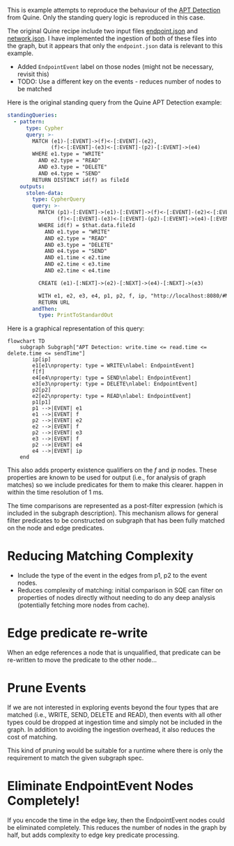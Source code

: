 This is example attempts to reproduce the behaviour of the [APT Detection](https://quine.io/recipes/apt-detection) from
Quine.
Only the standing query logic is reproduced in this case.

The original Quine recipe include two input files [endpoint.json](https://recipes.quine.io/apt-detection/endpoint-json)
and [network.json](https://recipes.quine.io/apt-detection/network-json).
I have implemented the ingestion of both of these files into the graph, but it appears
that only the `endpoint.json` data is relevant to this example.

- Added `EndpointEvent` label on those nodes (might not be necessary, revisit this)
- TODO: Use a different key on the events - reduces number of nodes to be matched

Here is the original standing query from the Quine APT Detection example:

```yaml
standingQueries:
  - pattern:
      type: Cypher
      query: >-
        MATCH (e1)-[:EVENT]->(f)<-[:EVENT]-(e2), 
              (f)<-[:EVENT]-(e3)<-[:EVENT]-(p2)-[:EVENT]->(e4)
        WHERE e1.type = "WRITE"
          AND e2.type = "READ"
          AND e3.type = "DELETE"
          AND e4.type = "SEND"
        RETURN DISTINCT id(f) as fileId
    outputs:
      stolen-data:
        type: CypherQuery
        query: >-
          MATCH (p1)-[:EVENT]->(e1)-[:EVENT]->(f)<-[:EVENT]-(e2)<-[:EVENT]-(p2), 
                (f)<-[:EVENT]-(e3)<-[:EVENT]-(p2)-[:EVENT]->(e4)-[:EVENT]->(ip)
          WHERE id(f) = $that.data.fileId
            AND e1.type = "WRITE"
            AND e2.type = "READ"
            AND e3.type = "DELETE"
            AND e4.type = "SEND"
            AND e1.time < e2.time
            AND e2.time < e3.time
            AND e2.time < e4.time

          CREATE (e1)-[:NEXT]->(e2)-[:NEXT]->(e4)-[:NEXT]->(e3)

          WITH e1, e2, e3, e4, p1, p2, f, ip, "http://localhost:8080/#MATCH" + text.urlencode(" (e1),(e2),(e3),(e4),(p1),(p2),(f),(ip) WHERE id(p1)='"+strId(p1)+"' AND id(e1)='"+strId(e1)+"' AND id(f)='"+strId(f)+"' AND id(e2)='"+strId(e2)+"' AND id(p2)='"+strId(p2)+"' AND id(e3)='"+strId(e3)+"' AND id(e4)='"+strId(e4)+"' AND id(ip)='"+strId(ip)+"' RETURN e1, e2, e3, e4, p1, p2, f, ip") as URL
          RETURN URL
        andThen:
          type: PrintToStandardOut
```

Here is a graphical representation of this query:

```mermaid
flowchart TD
    subgraph Subgraph["APT Detection: write.time <= read.time <= delete.time <= sendTime"]
        ip[ip]
        e1[e1\nproperty: type = WRITE\nlabel: EndpointEvent]
        f[f]
        e4[e4\nproperty: type = SEND\nlabel: EndpointEvent]
        e3[e3\nproperty: type = DELETE\nlabel: EndpointEvent]
        p2[p2]
        e2[e2\nproperty: type = READ\nlabel: EndpointEvent]
        p1[p1]
        p1 -->|EVENT| e1
        e1 -->|EVENT| f
        p2 -->|EVENT| e2
        e2 -->|EVENT| f
        p2 -->|EVENT| e3
        e3 -->|EVENT| f
        p2 -->|EVENT| e4
        e4 -->|EVENT| ip
    end
```

This also adds property existence qualifiers on the
*f* and *ip* nodes. These properties
are known to be used for output (i.e., for analysis of graph matches)
so we include predicates for them to make this clearer.
happen in within the time resolution of 1 ms.

The time comparisons are represented as a post-filter expression
(which is included in the subgraph description).
This mechanism allows for general filter predicates to be constructed
on subgraph that has been fully matched on the node and
edge predicates.

# Reducing Matching Complexity

- Include the type of the event in the edges from p1, p2 to the event nodes.
- Reduces complexity of matching: initial comparison in SQE can filter on properties of nodes directly
  without needing to do any deep analysis (potentially fetching more nodes from cache).

# Edge predicate re-write

When an edge references a node that is unqualified, that predicate can be re-written
to move the predicate to the other node...

# Prune Events

If we are not interested in exploring events beyond the four types that are matched
(i.e., WRITE, SEND, DELETE and READ), then events with all other types could be dropped
at ingestion time and simply not be included in the graph. In addition to avoiding the
ingestion overhead, it also reduces the cost of matching.

This kind of pruning would be suitable for a runtime where there is only the requirement to
match the given subgraph spec.

# Eliminate EndpointEvent Nodes Completely!

If you encode the time in the edge key, then the EndpointEvent nodes could be eliminated completely.
This reduces the number of nodes in the graph by half, but adds complexity to edge key predicate processing.